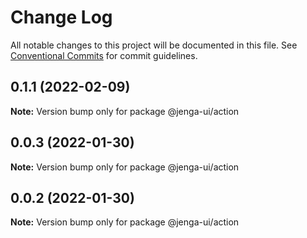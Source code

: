# Change Log

All notable changes to this project will be documented in this file.
See [Conventional Commits](https://conventionalcommits.org) for commit guidelines.

## 0.1.1 (2022-02-09)

**Note:** Version bump only for package @jenga-ui/action

## 0.0.3 (2022-01-30)

**Note:** Version bump only for package @jenga-ui/action

## 0.0.2 (2022-01-30)

**Note:** Version bump only for package @jenga-ui/action
